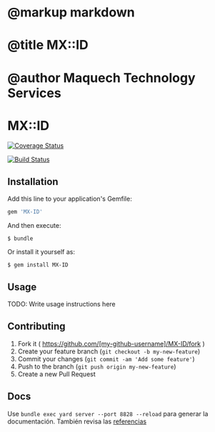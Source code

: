 # @markup markdown
# @title MX::ID
# @author Maquech Technology Services

# MX::ID

[![Coverage Status](https://coveralls.io/repos/Maquech/MX-ID/badge.svg)](https://coveralls.io/r/Maquech/MX-ID)

[![Build Status](https://travis-ci.org/Maquech/MX-ID.svg)](https://travis-ci.org/Maquech/MX-ID)


## Installation

Add this line to your application's Gemfile:

```ruby
gem 'MX-ID'
```

And then execute:

    $ bundle

Or install it yourself as:

    $ gem install MX-ID

## Usage

TODO: Write usage instructions here

## Contributing

1. Fork it ( https://github.com/[my-github-username]/MX-ID/fork )
2. Create your feature branch (`git checkout -b my-new-feature`)
3. Commit your changes (`git commit -am 'Add some feature'`)
4. Push to the branch (`git push origin my-new-feature`)
5. Create a new Pull Request


## Docs

Use `bundle exec yard server --port 8828 --reload` para generar la documentación. También revisa las [referencias](REFERENCIAS.md)

